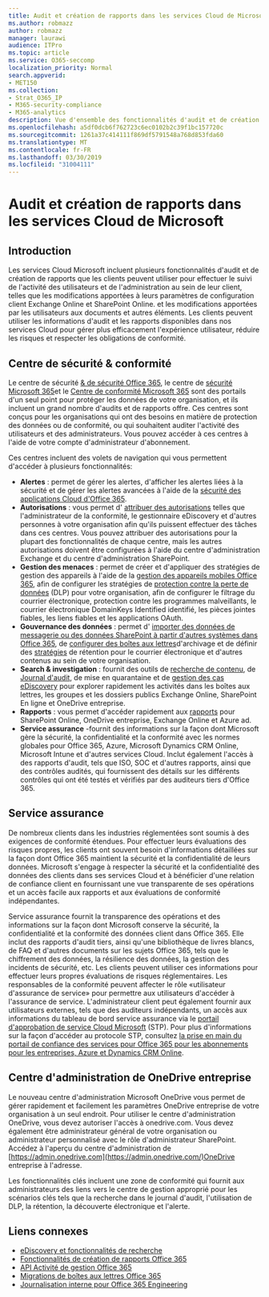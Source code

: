 ```yaml
---
title: Audit et création de rapports dans les services Cloud de Microsoft
ms.author: robmazz
author: robmazz
manager: laurawi
audience: ITPro
ms.topic: article
ms.service: O365-seccomp
localization_priority: Normal
search.appverid:
- MET150
ms.collection:
- Strat_O365_IP
- M365-security-compliance
- M365-analytics
description: Vue d'ensemble des fonctionnalités d'audit et de création de rapports dans Office 365, Microsoft 365 et service assurance.
ms.openlocfilehash: a5df0dcb6f762723c6ec0102b2c39f1bc157720c
ms.sourcegitcommit: 1261a37c414111f869df5791548a768d853fda60
ms.translationtype: MT
ms.contentlocale: fr-FR
ms.lasthandoff: 03/30/2019
ms.locfileid: "31004111"
---
```

# <a name="auditing-and-reporting-in-microsoft-cloud-services"></a>Audit et création de rapports dans les services Cloud de Microsoft

## <a name="introduction"></a>Introduction
Les services Cloud Microsoft incluent plusieurs fonctionnalités d'audit et de création de rapports que les clients peuvent utiliser pour effectuer le suivi de l'activité des utilisateurs et de l'administration au sein de leur client, telles que les modifications apportées à leurs paramètres de configuration client Exchange Online et SharePoint Online. et les modifications apportées par les utilisateurs aux documents et autres éléments. Les clients peuvent utiliser les informations d'audit et les rapports disponibles dans nos services Cloud pour gérer plus efficacement l'expérience utilisateur, réduire les risques et respecter les obligations de conformité.

## <a name="security--compliance-centers"></a>Centre de sécurité & conformité
Le centre de sécurité [& de sécurité Office 365](https://protection.office.com), le centre de [sécurité Microsoft 365](https://security.microsoft.com)et le [Centre de conformité Microsoft 365](https://compliance.microsoft.com) sont des portails d'un seul point pour protéger les données de votre organisation, et ils incluent un grand nombre d'audits et de rapports offre. Ces centres sont conçus pour les organisations qui ont des besoins en matière de protection des données ou de conformité, ou qui souhaitent auditer l'activité des utilisateurs et des administrateurs. Vous pouvez accéder à ces centres à l'aide de votre compte d'administrateur d'abonnement.

Ces centres incluent des volets de navigation qui vous permettent d'accéder à plusieurs fonctionnalités:
- **Alertes** : permet de gérer les alertes, d'afficher les alertes liées à la sécurité et de gérer les alertes avancées à l'aide de la [sécurité des applications Cloud d'Office 365](https://docs.microsoft.com/en-us/Office365/SecurityCompliance/office-365-cas-overview). 
- **Autorisations** : vous permet d' [attribuer des autorisations](https://support.office.com/article/Give-users-access-to-the-Office-365-Security-Compliance-Center-2cfce2c8-20c5-47f9-afc4-24b059c1bd76) telles que l'administrateur de la conformité, le gestionnaire eDiscovery et d'autres personnes à votre organisation afin qu'ils puissent effectuer des tâches dans ces centres. Vous pouvez attribuer des autorisations pour la plupart des fonctionnalités de chaque centre, mais les autres autorisations doivent être configurées à l'aide du centre d'administration Exchange et du centre d'administration SharePoint.
- **Gestion des menaces** : permet de créer et d'appliquer des stratégies de gestion des appareils à l'aide de la [gestion des appareils mobiles Office 365](https://support.office.com/article/Overview-of-Mobile-Device-Management-for-Office-365-faa7d8e5-645d-4d59-839c-c8d4c1869e4a), afin de configurer les stratégies de [protection contre la perte de données](https://support.office.com/article/Overview-of-data-loss-prevention-policies-1966b2a7-d1e2-4d92-ab61-42efbb137f5e) (DLP) pour votre organisation, afin de configurer le filtrage du courrier électronique, protection contre les programmes malveillants, le courrier électronique DomainKeys Identified identifié, les pièces jointes fiables, les liens fiables et les applications OAuth.
- **Gouvernance des données** : permet d' [importer des données de messagerie ou des données SharePoint à partir d'autres systèmes dans Office 365](https://support.office.com/article/Import-PST-files-or-SharePoint-data-to-Office-365-ba688e0a-0fcb-4bd7-8e57-2b669564ea84), de [configurer des boîtes aux lettres](https://support.office.com/article/Enable-archive-mailboxes-in-the-Office-365-Security-Compliance-Center-268a109e-7843-405b-bb3d-b9393b2342ce)d'archivage et de définir des [stratégies](https://support.office.com/article/Retention-in-the-Office-365-Security-Compliance-Center-2a0fc432-f18c-45aa-a539-30ab035c608c) de rétention pour le courrier électronique et d'autres contenus au sein de votre organisation.
- **Search & investigation** : fournit des outils de [recherche de contenu](https://support.office.com/article/Run-a-Content-Search-in-the-Office-365-Security-Compliance-Center-61852fd9-fe8a-4880-a339-cb19ed3bff4a), de [Journal d'audit](https://support.office.com/article/Search-the-audit-log-in-the-Office-365-Security-Compliance-Center-0d4d0f35-390b-4518-800e-0c7ec95e946c), de mise en quarantaine et de [gestion des cas eDiscovery](https://support.office.com/article/Manage-eDiscovery-cases-in-the-Office-365-Security-Compliance-Center-edea80d6-20a7-40fb-b8c4-5e8c8395f6da) pour explorer rapidement les activités dans les boîtes aux lettres, les groupes et les dossiers publics Exchange Online, SharePoint En ligne et OneDrive entreprise.
- **Rapports** : vous permet d'accéder rapidement aux [rapports](https://support.office.com/article/Reports-in-the-Office-365-Security-Compliance-Center-7acd33ce-1ec8-49fb-b625-43bac7b58c5a) pour SharePoint Online, OneDrive entreprise, Exchange Online et Azure ad.
- **Service assurance** -fournit des informations sur la façon dont Microsoft gère la sécurité, la confidentialité et la conformité avec les normes globales pour Office 365, Azure, Microsoft Dynamics CRM Online, Microsoft Intune et d'autres services Cloud. Inclut également l'accès à des rapports d'audit, tels que ISO, SOC et d'autres rapports, ainsi que des contrôles audités, qui fournissent des détails sur les différents contrôles qui ont été testés et vérifiés par des auditeurs tiers d'Office 365.

## <a name="service-assurance"></a>Service assurance
De nombreux clients dans les industries réglementées sont soumis à des exigences de conformité étendues. Pour effectuer leurs évaluations des risques propres, les clients ont souvent besoin d'informations détaillées sur la façon dont Office 365 maintient la sécurité et la confidentialité de leurs données. Microsoft s'engage à respecter la sécurité et la confidentialité des données des clients dans ses services Cloud et à bénéficier d'une relation de confiance client en fournissant une vue transparente de ses opérations et un accès facile aux rapports et aux évaluations de conformité indépendantes.

Service assurance fournit la transparence des opérations et des informations sur la façon dont Microsoft conserve la sécurité, la confidentialité et la conformité des données client dans Office 365. Elle inclut des rapports d'audit tiers, ainsi qu'une bibliothèque de livres blancs, de FAQ et d'autres documents sur les sujets Office 365, tels que le chiffrement des données, la résilience des données, la gestion des incidents de sécurité, etc. Les clients peuvent utiliser ces informations pour effectuer leurs propres évaluations de risques réglementaires. Les responsables de la conformité peuvent affecter le rôle «utilisateur d'assurance de service» pour permettre aux utilisateurs d'accéder à l'assurance de service. L'administrateur client peut également fournir aux utilisateurs externes, tels que des auditeurs indépendants, un accès aux informations du tableau de bord service assurance via le [portail d'approbation de service Cloud Microsoft](http://aka.ms/STP) (STP). Pour plus d'informations sur la façon d'accéder au protocole STP, consultez [la prise en main du portail de confiance des services pour Office 365 pour les abonnements pour les entreprises, Azure et Dynamics CRM Online](http://aka.ms/STPHelp).

## <a name="onedrive-for-business-admin-center"></a>Centre d'administration de OneDrive entreprise
Le nouveau centre d'administration Microsoft OneDrive vous permet de gérer rapidement et facilement les paramètres OneDrive entreprise de votre organisation à un seul endroit. Pour utiliser le centre d'administration OneDrive, vous devez autoriser l'accès à onedrive.com. Vous devez également être administrateur général de votre organisation ou administrateur personnalisé avec le rôle d'administrateur SharePoint. Accédez à l'aperçu du centre d'administration de [https://admin.onedrive.com](https://admin.onedrive.com/)OneDrive entreprise à l'adresse.

Les fonctionnalités clés incluent une zone de conformité qui fournit aux administrateurs des liens vers le centre de gestion approprié pour les scénarios clés tels que la recherche dans le journal d'audit, l'utilisation de DLP, la rétention, la découverte électronique et l'alerte.

## <a name="related-links"></a>Liens connexes
- [eDiscovery et fonctionnalités de recherche](office-365-ediscovery-and-search-features.md)
- [Fonctionnalités de création de rapports Office 365](office-365-reporting-features.md)
- [API Activité de gestion Office 365](office-365-management-activity-api.md)
- [Migrations de boîtes aux lettres Office 365](office-365-mailbox-migrations.md)
- [Journalisation interne pour Office 365 Engineering](office-365-internal-logging.md)